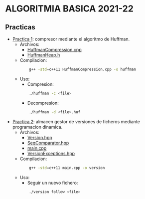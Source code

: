 # ALGORITMIA BASICA 2021-22
## Practicas
- [Practica 1](https://github.com/ddevigner/ab21-22/tree/main/HuffmanCompression): compresor mediante el algoritmo de Huffman.
    - Archivos:
        - [HuffmanCompression.cpp](https://github.com/ddevigner/ab21-22/blob/main/HuffmanCompression/HuffmanCompression.cpp)
        - [HuffmanHeap.h](https://github.com/ddevigner/ab21-22/blob/main/HuffmanCompression/HuffmanHeap.h)
    - Compilacion:
        ```bash
            g++ -std=c++11 HuffmanCompression.cpp -o huffman
        ```
    - Uso:
        - Compresion:
        ```bash
            ./huffman -c <file>
        ```
        - Decompresion:
        ```bash
            ./huffman -d <file>.huf
        ```
- [Practica 2](https://github.com/ddevigner/ab21-22/tree/main/VersionStorage): almacen gestor de versiones de ficheros mediante programacion dinamica.  
    - Archivos:
        - [Version.hpp](https://github.com/ddevigner/ab21-22/blob/main/VersionStorage/VersionStorage.cpp)
        - [SeqComparator.hpp](https://github.com/ddevigner/ab21-22/blob/main/VersionStorage/VersionStorage.cpp)
        - [main.cpp](https://github.com/ddevigner/ab21-22/blob/main/VersionStorage/VersionStorage.cpp)
        - [VersionExceptions.hpp](https://github.com/ddevigner/ab21-22/blob/main/VersionStorage/VersionStorage.cpp)
    - Compilacion:
        ```bash
            g++ -std=c++11 main.cpp -o version
        ```
    - Uso:
        - Seguir un nuevo fichero: 
        ```bash
            ./version follow <file>
        ```
